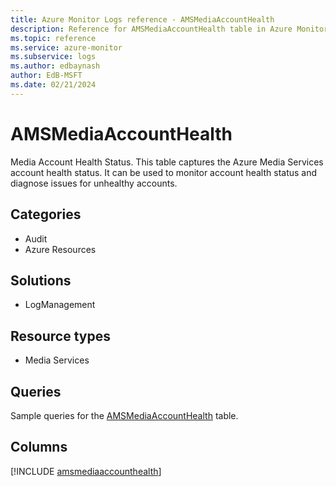```yaml
---
title: Azure Monitor Logs reference - AMSMediaAccountHealth
description: Reference for AMSMediaAccountHealth table in Azure Monitor Logs.
ms.topic: reference
ms.service: azure-monitor
ms.subservice: logs
ms.author: edbaynash
author: EdB-MSFT
ms.date: 02/21/2024
---
```


# AMSMediaAccountHealth

Media Account Health Status. This table captures the Azure Media Services account health status. It can be used to monitor account health status and diagnose issues for unhealthy accounts.


## Categories

- Audit
- Azure Resources

## Solutions

- LogManagement

## Resource types

- Media Services

## Queries

 Sample queries for the [AMSMediaAccountHealth](/azure/azure-monitor/reference/queries/amsmediaaccounthealth) table.


## Columns
  
[!INCLUDE [amsmediaaccounthealth](.././tables/includes/amsmediaaccounthealth-include.md)]
